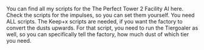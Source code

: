 You can find all my scripts for the The Perfect Tower 2 Facility AI here. Check the scripts for the impulses, so you can set them yourself. You need ALL scripts.
The Keep+x scripts are needed, if you want the factory to convert the dusts upwards. For that script, you need to run the Tiergoaler as well, so you can specifically tell the factory, how much dust of which tier you need.

